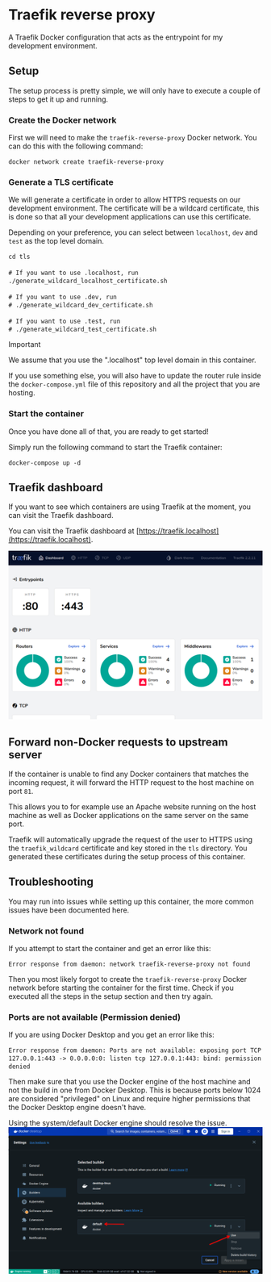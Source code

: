 # Traefik reverse proxy
A Traefik Docker configuration that acts as the entrypoint for my development environment.


## Setup
The setup process is pretty simple, we will only have to execute a couple of steps to get it up and running.

### Create the Docker network
First we will need to make the `traefik-reverse-proxy` Docker network.
You can do this with the following command:
```
docker network create traefik-reverse-proxy
```

### Generate a TLS certificate
We will generate a certificate in order to allow HTTPS requests on our development environment.
The certificate will be a wildcard certificate, this is done so that all your development applications can use this certificate.

Depending on your preference, you can select between `localhost`, `dev` and `test` as the top level domain.
```
cd tls

# If you want to use .localhost, run
./generate_wildcard_localhost_certificate.sh

# If you want to use .dev, run
# ./generate_wildcard_dev_certificate.sh

# If you want to use .test, run
# ./generate_wildcard_test_certificate.sh
```

> [!IMPORTANT]  
> We assume that you use the ".localhost" top level domain in this container.
>
> If you use something else, you will also have to update the router rule inside the `docker-compose.yml` file of this repository and all the project that you are hosting.


### Start the container
Once you have done all of that, you are ready to get started!

Simply run the following command to start the Traefik container:
```
docker-compose up -d
```


## Traefik dashboard
If you want to see which containers are using Traefik at the moment, you can visit the Traefik dashboard.

You can visit the Traefik dashboard at [https://traefik.localhost](https://traefik.localhost).

![Screenshot of the Traefik dashboard](./assets/traefik_dashboard_preview.png)


## Forward non-Docker requests to upstream server
If the container is unable to find any Docker containers that matches the incoming request, it will forward the HTTP request to the host machine on port `81`.

This allows you to for example use an Apache website running on the host machine as well as Docker applications on the same server on the same port.

Traefik will automatically upgrade the request of the user to HTTPS using the `traefik_wildcard` certificate and key stored in the `tls` directory. You generated these certificates during the setup process of this container.


## Troubleshooting
You may run into issues while setting up this container, the more common issues have been documented here.

### Network not found
If you attempt to start the container and get an error like this:
```
Error response from daemon: network traefik-reverse-proxy not found
```

Then you most likely forgot to create the `traefik-reverse-proxy` Docker network before starting the container for the first time.
Check if you executed all the steps in the setup section and then try again.


### Ports are not available (Permission denied)
If you are using Docker Desktop and you get an error like this:
```
Error response from daemon: Ports are not available: exposing port TCP 127.0.0.1:443 -> 0.0.0.0:0: listen tcp 127.0.0.1:443: bind: permission denied
```

Then make sure that you use the Docker engine of the host machine and not the build in one from Docker Desktop.
This is because ports below 1024 are considered "privileged" on Linux and require higher permissions that the Docker Desktop engine doesn't have.

Using the system/default Docker engine should resolve the issue.
![Screenshot of the option you have to click in the Docker Desktop interface](./assets/docker_desktop_change_docker_engine.png)

